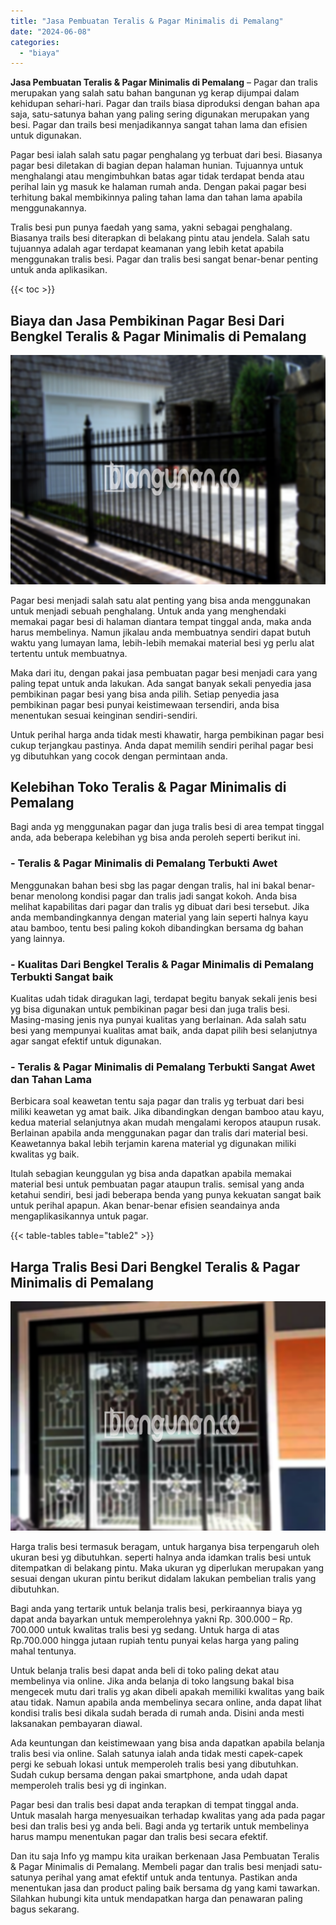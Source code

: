 ```yaml
---
title: "Jasa Pembuatan Teralis & Pagar Minimalis di Pemalang"
date: "2024-06-08"
categories: 
  - "biaya"
---
```


**Jasa Pembuatan Teralis & Pagar Minimalis di Pemalang** – Pagar dan tralis merupakan yang salah satu bahan bangunan yg kerap dijumpai dalam kehidupan sehari-hari. Pagar dan trails biasa diproduksi dengan bahan apa saja, satu-satunya bahan yang paling sering digunakan merupakan yang besi. Pagar dan trails besi menjadikannya sangat tahan lama dan efisien untuk digunakan.

Pagar besi ialah salah satu pagar penghalang yg terbuat dari besi. Biasanya pagar besi diletakan di bagian depan halaman hunian. Tujuannya untuk menghalangi atau mengimbuhkan batas agar tidak terdapat benda atau perihal lain yg masuk ke halaman rumah anda. Dengan pakai pagar besi terhitung bakal membikinnya paling tahan lama dan tahan lama apabila menggunakannya.

Tralis besi pun punya faedah yang sama, yakni sebagai penghalang. Biasanya trails besi diterapkan di belakang pintu atau jendela. Salah satu tujuannya adalah agar terdapat keamanan yang lebih ketat apabila menggunakan tralis besi. Pagar dan tralis besi sangat benar-benar penting untuk anda aplikasikan.

{{< toc >}}

## Biaya dan Jasa Pembikinan Pagar Besi Dari Bengkel Teralis & Pagar Minimalis di Pemalang

![Jasa Pembuatan Teralis & Pagar Minimalis di Pemalang](/images/pagar-minimalis-murah-39.png)

Pagar besi menjadi salah satu alat penting yang bisa anda menggunakan untuk menjadi sebuah penghalang. Untuk anda yang menghendaki memakai pagar besi di halaman diantara tempat tinggal anda, maka anda harus membelinya. Namun jikalau anda membuatnya sendiri dapat butuh waktu yang lumayan lama, lebih-lebih memakai material besi yg perlu alat tertentu untuk membuatnya.

Maka dari itu, dengan pakai jasa pembuatan pagar besi menjadi cara yang paling tepat untuk anda lakukan. Ada sangat banyak sekali penyedia jasa pembikinan pagar besi yang bisa anda pilih. Setiap penyedia jasa pembikinan pagar besi punyai keistimewaan tersendiri, anda bisa menentukan sesuai keinginan sendiri-sendiri.

Untuk perihal harga anda tidak mesti khawatir, harga pembikinan pagar besi cukup terjangkau pastinya. Anda dapat memilih sendiri perihal pagar besi yg dibutuhkan yang cocok dengan permintaan anda.

## Kelebihan Toko Teralis & Pagar Minimalis di Pemalang

Bagi anda yg menggunakan pagar dan juga tralis besi di area tempat tinggal anda, ada beberapa kelebihan yg bisa anda peroleh seperti berikut ini.

### \- Teralis & Pagar Minimalis di Pemalang Terbukti Awet

Menggunakan bahan besi sbg las pagar dengan tralis, hal ini bakal benar-benar menolong kondisi pagar dan tralis jadi sangat kokoh. Anda bisa melihat kapabilitas dari pagar dan tralis yg dibuat dari besi tersebut. Jika anda membandingkannya dengan material yang lain seperti halnya kayu atau bamboo, tentu besi paling kokoh dibandingkan bersama dg bahan yang lainnya.

### \- Kualitas Dari Bengkel Teralis & Pagar Minimalis di Pemalang Terbukti Sangat baik

Kualitas udah tidak diragukan lagi, terdapat begitu banyak sekali jenis besi yg bisa digunakan untuk pembikinan pagar besi dan juga tralis besi. Masing-masing jenis nya punyai kualitas yang berlainan. Ada salah satu besi yang mempunyai kualitas amat baik, anda dapat pilih besi selanjutnya agar sangat efektif untuk digunakan.

### \- Teralis & Pagar Minimalis di Pemalang Terbukti Sangat Awet dan Tahan Lama

Berbicara soal keawetan tentu saja pagar dan tralis yg terbuat dari besi miliki keawetan yg amat baik. Jika dibandingkan dengan bamboo atau kayu, kedua material selanjutnya akan mudah mengalami keropos ataupun rusak. Berlainan apabila anda menggunakan pagar dan tralis dari material besi. Keawetannya bakal lebih terjamin karena material yg digunakan miliki kwalitas yg baik.

Itulah sebagian keunggulan yg bisa anda dapatkan apabila memakai material besi untuk pembuatan pagar ataupun tralis. semisal yang anda ketahui sendiri, besi jadi beberapa benda yang punya kekuatan sangat baik untuk perihal apapun. Akan benar-benar efisien seandainya anda mengaplikasikannya untuk pagar.

{{< table-tables table="table2" >}}

## Harga Tralis Besi Dari Bengkel Teralis & Pagar Minimalis di Pemalang

![Jasa Pembuatan Teralis & Pagar Minimalis di Pemalang](/images/teralis-minimalis-murah-19.png)

Harga tralis besi termasuk beragam, untuk harganya bisa terpengaruh oleh ukuran besi yg dibutuhkan. seperti halnya anda idamkan tralis besi untuk ditempatkan di belakang pintu. Maka ukuran yg diperlukan merupakan yang sesuai dengan ukuran pintu berikut didalam lakukan pembelian tralis yang dibutuhkan.

Bagi anda yang tertarik untuk belanja tralis besi, perkiraannya biaya yg dapat anda bayarkan untuk memperolehnya yakni Rp. 300.000 – Rp. 700.000 untuk kwalitas tralis besi yg sedang. Untuk harga di atas Rp.700.000 hingga jutaan rupiah tentu punyai kelas harga yang paling mahal tentunya.

Untuk belanja tralis besi dapat anda beli di toko paling dekat atau membelinya via online. Jika anda belanja di toko langsung bakal bisa mengecek mutu dari tralis yg akan dibeli apakah memiliki kwalitas yang baik atau tidak. Namun apabila anda membelinya secara online, anda dapat lihat kondisi tralis besi dikala sudah berada di rumah anda. Disini anda mesti laksanakan pembayaran diawal.

Ada keuntungan dan keistimewaan yang bisa anda dapatkan apabila belanja tralis besi via online. Salah satunya ialah anda tidak mesti capek-capek pergi ke sebuah lokasi untuk memperoleh tralis besi yang dibutuhkan. Sudah cukup bersama dengan pakai smartphone, anda udah dapat memperoleh tralis besi yg di inginkan.

Pagar besi dan tralis besi dapat anda terapkan di tempat tinggal anda. Untuk masalah harga menyesuaikan terhadap kwalitas yang ada pada pagar besi dan tralis besi yg anda beli. Bagi anda yg tertarik untuk membelinya harus mampu menentukan pagar dan tralis besi secara efektif.

Dan itu saja Info yg mampu kita uraikan berkenaan Jasa Pembuatan Teralis & Pagar Minimalis di Pemalang. Membeli pagar dan tralis besi menjadi satu-satunya perihal yang amat efektif untuk anda tentunya. Pastikan anda menentukan jasa dan product paling baik bersama dg yang kami tawarkan. Silahkan hubungi kita untuk mendapatkan harga dan penawaran paling bagus sekarang.
